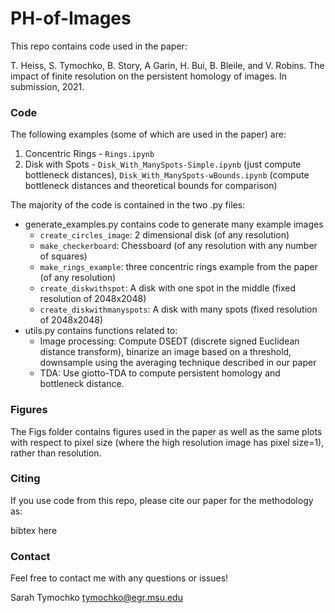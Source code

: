 # PH-of-Images

This repo contains code used in the paper:

T. Heiss, S. Tymochko, B. Story, A Garin, H. Bui, B. Bleile, and V. Robins. The impact of finite resolution on the persistent homology of images. In submission, 2021.


### Code

The following examples (some of which are used in the paper) are:
1. Concentric Rings - `Rings.ipynb`
2. Disk with Spots - `Disk_With_ManySpots-Simple.ipynb` (just compute bottleneck distances), `Disk_With_ManySpots-wBounds.ipynb` (compute bottleneck distances and theoretical bounds for comparison)

The majority of the code is contained in the two .py files:
- generate_examples.py contains code to generate many example images 
    - `create_circles_image`: 2 dimensional disk (of any resolution)
    - `make_checkerboard`: Chessboard (of any resolution with any number of squares) 
    - `make_rings_example`: three concentric rings example from the paper (of any resolution)
    - `create_diskwithspot`: A disk with one spot in the middle (fixed resolution of 2048x2048)
    - `create_diskwithmanyspots`: A disk with many spots (fixed resolution of 2048x2048)
- utils.py contains functions related to:
    - Image processing: Compute DSEDT (discrete signed Euclidean distance transform), binarize an image based on a threshold, downsample using the averaging technique described in our paper
    - TDA: Use giotto-TDA to compute persistent homology and bottleneck distance. 
    
### Figures

The Figs folder contains figures used in the paper as well as the same plots with respect to pixel size (where the high resolution image has pixel size=1), rather than resolution.

### Citing

If you use code from this repo, please cite our paper for the methodology as:

bibtex here 



### Contact

Feel free to contact me with any questions or issues!

Sarah Tymochko
tymochko@egr.msu.edu


